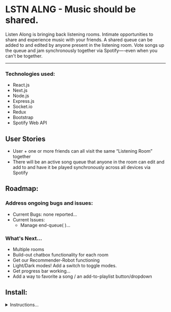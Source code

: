 # LSTN ALNG - Music should be shared.

Listen Along is bringing back listening rooms. Intimate opportunities to share and experience music with your friends. A shared queue can be added to and edited by anyone present in the listening room. Vote songs up the queue and jam synchronously together via Spotify—-even when you can't be together.

<!-- **Link to site:** https://tytysam.github.io/TheBoys_Supe-r_Destruction/ -->

---

### Technologies used:

- React.js
- Next.js
- Node.js
- Express.js
- Socket.io
- Redux
- Bootstrap
- Spotify Web API

## User Stories

- User + one or more friends can all visit the same “Listening Room” together
- There will be an active song queue that anyone in the room can edit and add to and have it be played synchronously across all devices via Spotify

## Roadmap:

### Address ongoing bugs and issues:

- Current Bugs: none reported...
- Current Issues:
  - Manage end-queue( )...

### What's Next...

- Multiple rooms
- Build-out chatbox functionality for each room
- Get our Recommender-Robot functioning
- Light/Dark modes! Add a switch to toggle modes.
- Get progress bar working...
- Add a way to favorite a song / an add-to-playlist button/dropdown

## Install:

<details>
<summary>Instructions...</summary>
<br />

### Setting up

This is a [Next.js](https://nextjs.org/) project bootstrapped with [`create-next-app`](https://github.com/vercel/next.js/tree/canary/packages/create-next-app).

You will need to register your own Spotify app and set the credentials in a couple of config files. For that:

1. Create an application on [Spotify's Developer Site](https://developer.spotify.com/my-applications/)

2. Add both http://localhost:3000/auth/callback (for development) and <production_domain>/auth/callback (if you want to deploy your app somewhere) as redirect uris

3. Create a `.env` file in the root of the project with the following variables;

   - `HOST`
   - `CLIENT_ID`
   - `CLIENT_SECRET`

For Example:

```
HOST=http://localhost:3000
CLIENT_ID=<your_client_id>
CLIENT_SECRET=<your_client_secret>
```

### Dependencies

Install the dependencies running `npm install`.

### Running

During development, run `npm run dev`.

When running on production, run `npm run build && npm run start`.

</details>
